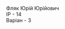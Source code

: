 Фляк Юрій Юрійович      
IP - 14                                                                                                             
Варіан - 3                                                                                                       

